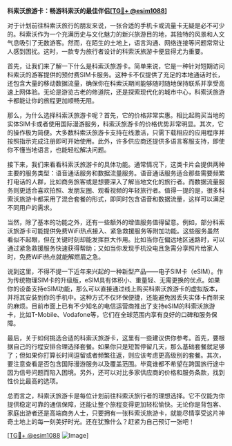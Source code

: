 **科索沃旅游卡：畅游科索沃的最佳伴侣[[TG💪+ @esim1088](https://t.me/s/esim1088)]**

对于计划前往科索沃旅行的朋友来说，一张合适的手机卡或流量卡无疑是必不可少的。科索沃作为一个充满历史与文化魅力的新兴旅游目的地，其独特的风景和人文气息吸引了无数游客。然而，在陌生的土地上，语言沟通、网络连接等问题常常让人感到困扰。这时，一款专为旅行者设计的科索沃旅游卡便显得尤为重要。

首先，让我们来了解一下什么是科索沃旅游卡。简单来说，它是一种针对短期访问科索沃的游客提供的预付费SIM卡服务。这种卡不仅提供了充足的本地通话时长，还包含大量的移动数据流量，确保你在科索沃期间能够随时随地保持联系并享受高速上网体验。无论是游览古老的修道院，还是探索现代化的城市中心，科索沃旅游卡都能让你的旅程更加顺畅无阻。

那么，为什么选择科索沃旅游卡呢？首先，它的价格非常实惠。相比起购买当地的实体SIM卡或者使用国际漫游服务，科索沃旅游卡的价格优势非常明显。其次，它的操作极为简便。大多数科索沃旅游卡支持在线激活，只需下载相应的应用程序并按照指示完成注册即可开始使用。此外，许多供应商还提供多语言客服支持，即使你不懂当地语言，也能轻松解决问题。

接下来，我们来看看科索沃旅游卡的具体功能。通常情况下，这类卡片会提供两种主要的服务类型：语音通话服务和数据流量服务。语音通话服务适合那些需要频繁打电话的人群，比如商务旅客或是想要深入了解当地文化的旅行者。而数据流量服务则更适合喜欢拍照、发朋友圈、观看视频的年轻旅行者。值得一提的是，很多科索沃旅游卡都采用了混合套餐的形式，即同时包含语音和数据流量，这样可以满足不同用户的需求。

当然，除了基本的功能之外，还有一些额外的增值服务值得留意。例如，部分科索沃旅游卡可能提供免费WiFi热点接入、紧急救援服务等附加功能。这些服务虽然看似不起眼，但在关键时刻却能发挥巨大作用。比如当你在偏远地区迷路时，可以通过紧急救援服务快速获得帮助；又如当你发现手机没电且急需分享照片给家人时，免费WiFi热点就能解燃眉之急。

说到这里，不得不提一下近年来兴起的一种新型产品——电子SIM卡（eSIM）。作为传统物理SIM卡的升级版，eSIM具有体积小、重量轻、无需更换的优点。如果你的设备支持eSIM功能，那么可以直接通过线上购买科索沃旅游卡的虚拟版本，并将其安装到你的手机中。这种方式不仅环保便捷，还能避免因丢失实体卡而带来的麻烦。目前市面上已有不少知名的电信运营商推出了支持eSIM的科索沃旅游卡，比如T-Mobile、Vodafone等，它们在全球范围内享有良好的口碑和服务保障。

最后，关于如何挑选合适的科索沃旅游卡，这里有一些建议供你参考。首先，要根据自己的行程安排合理选择套餐。如果你只是短暂停留几天，那么基础套餐就足够了；但如果你打算长时间逗留或者频繁往返，则应该考虑更高级别的套餐。其次，要注意查看是否包含国际漫游服务以及覆盖范围。毕竟谁都不希望在跨国旅行途中因为信号问题而陷入困境。另外，还可以对比多家供应商的价格和服务条款，找到性价比最高的选项。

总而言之，科索沃旅游卡是每位计划前往科索沃旅行者的理想选择。它不仅能为你提供稳定可靠的通信保障，还能让整个旅程变得更加轻松愉快。无论你是背包客、家庭出游者还是高端商务人士，只要拥有一张科索沃旅游卡，就能尽情享受这片神奇土地上的每一刻美好时光。还在犹豫什么？赶紧为自己预订一张吧！

[[TG💪+ @esim1088](https://t.me/s/esim1088) ![Image](https://i.postimg.cc/4NQfJmqS/Snipaste-2025-05-13-00-14-12.png)]